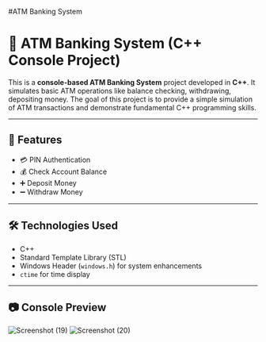 #ATM Banking System
# 🏦 ATM Banking System (C++ Console Project)

This is a **console-based ATM Banking System** project developed in **C++**. It simulates basic ATM operations like balance checking, withdrawing, depositing money.
The goal of this project is to provide a simple simulation of ATM transactions and demonstrate fundamental C++ programming skills.

---

## 🚀 Features

- 💳 PIN Authentication
- 💰 Check Account Balance
- ➕ Deposit Money
- ➖ Withdraw Money
---

## 🛠️ Technologies Used

- C++
- Standard Template Library (STL)
- Windows Header (`windows.h`) for system enhancements
- `ctime` for time display

---

## 📷 Console Preview
![Screenshot (19)](https://github.com/user-attachments/assets/ea077b2a-f3a3-4a84-aca5-2d4bd16a3338)
![Screenshot (20)](https://github.com/user-attachments/assets/f68b2077-694f-42e4-94e7-2c71f979ea74)
























